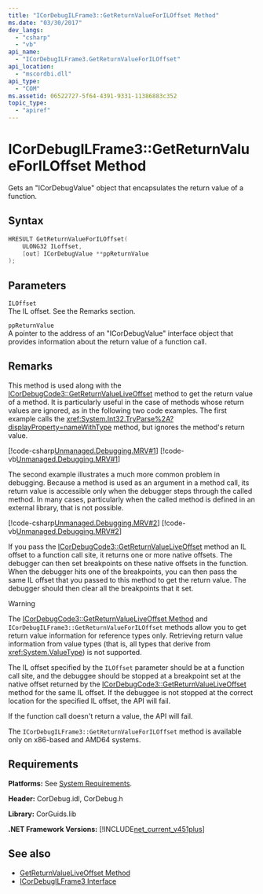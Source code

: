 ```yaml
---
title: "ICorDebugILFrame3::GetReturnValueForILOffset Method"
ms.date: "03/30/2017"
dev_langs: 
  - "csharp"
  - "vb"
api_name: 
  - "ICorDebugILFrame3.GetReturnValueForILOffset"
api_location: 
  - "mscordbi.dll"
api_type: 
  - "COM"
ms.assetid: 06522727-5f64-4391-9331-11386883c352
topic_type: 
  - "apiref"
---
```

# ICorDebugILFrame3::GetReturnValueForILOffset Method
Gets an "ICorDebugValue" object that encapsulates the return value of a function.  
  
## Syntax  
  
```cpp
HRESULT GetReturnValueForILOffset(  
    ULONG32 ILoffset,
    [out] ICorDebugValue **ppReturnValue  
);  
```  
  
## Parameters  
 `ILOffset`  
 The IL offset. See the Remarks section.  
  
 `ppReturnValue`  
 A pointer to the address of an "ICorDebugValue" interface object that provides information about the return value of a function call.  
  
## Remarks  
 This method is used along with the [ICorDebugCode3::GetReturnValueLiveOffset](icordebugcode3-getreturnvalueliveoffset-method.md) method to get the return value of a method. It is particularly useful in the case of methods whose return values are ignored, as in the following two code examples. The first example calls the <xref:System.Int32.TryParse%2A?displayProperty=nameWithType> method, but ignores the method's return value.  
  
 [!code-csharp[Unmanaged.Debugging.MRV#1](../../../../samples/snippets/csharp/VS_Snippets_CLR/unmanaged.debugging.mrv/cs/mrv1.cs#1)]
 [!code-vb[Unmanaged.Debugging.MRV#1](../../../../samples/snippets/visualbasic/VS_Snippets_CLR/unmanaged.debugging.mrv/vb/mrv1.vb#1)]  
  
 The second example illustrates a much more common problem in debugging. Because a method is used as an argument in a method call, its return value is accessible only when the debugger steps through the called method. In many cases, particularly when the called method is defined in an external library, that is not possible.  
  
 [!code-csharp[Unmanaged.Debugging.MRV#2](../../../../samples/snippets/csharp/VS_Snippets_CLR/unmanaged.debugging.mrv/cs/mrv2.cs#2)]
 [!code-vb[Unmanaged.Debugging.MRV#2](../../../../samples/snippets/visualbasic/VS_Snippets_CLR/unmanaged.debugging.mrv/vb/mrv2.vb#2)]  
  
 If you pass the [ICorDebugCode3::GetReturnValueLiveOffset](icordebugcode3-getreturnvalueliveoffset-method.md) method an IL offset to a function call site, it returns one or more native offsets. The debugger can then set breakpoints on these native offsets in the function. When the debugger hits one of the breakpoints, you can then pass the same IL offset that you passed to this method to get the return value. The debugger should then clear all the breakpoints that it set.  
  
> [!WARNING]
> The [ICorDebugCode3::GetReturnValueLiveOffset Method](icordebugcode3-getreturnvalueliveoffset-method.md) and `ICorDebugILFrame3::GetReturnValueForILOffset` methods allow you to get return value information for reference types only. Retrieving return value information from value types (that is, all types that derive from <xref:System.ValueType>) is not supported.  
  
 The IL offset specified by the `ILOffset` parameter should be at a function call site, and the debuggee should be stopped at a breakpoint set at the native offset returned by the [ICorDebugCode3::GetReturnValueLiveOffset](icordebugcode3-getreturnvalueliveoffset-method.md) method for the same IL offset. If the debuggee is not stopped at the correct location for the specified IL offset, the API will fail.  
  
 If the function call doesn't return a value, the API will fail.  
  
 The `ICorDebugILFrame3::GetReturnValueForILOffset` method is available only on x86-based and AMD64 systems.  
  
## Requirements  
 **Platforms:** See [System Requirements](../../get-started/system-requirements.md).  
  
 **Header:** CorDebug.idl, CorDebug.h  
  
 **Library:** CorGuids.lib  
  
 **.NET Framework Versions:** [!INCLUDE[net_current_v451plus](../../../../includes/net-current-v451plus-md.md)]  
  
## See also

- [GetReturnValueLiveOffset Method](icordebugcode3-getreturnvalueliveoffset-method.md)
- [ICorDebugILFrame3 Interface](icordebugilframe3-interface.md)
